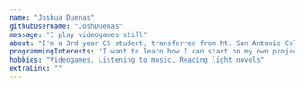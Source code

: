 ```yaml
---
name: "Joshua Duenas"
githubUsername: "JoshDuenas"
message: "I play videogames still"
about: "I'm a 3rd year CS student, transferred from Mt. San Antonio College"
programmingInterests: "I want to learn how I can start on my own projects"
hobbies: "Videogames, Listening to music, Reading light novels"
extraLink: ""
---
```

